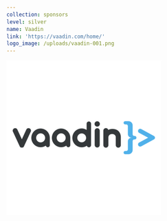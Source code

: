 ```yaml
---
collection: sponsors
level: silver
name: Vaadin
link: 'https://vaadin.com/home/'
logo_image: /uploads/vaadin-001.png
---
```



![](/uploads/versions/vaadin-001-1---x0-0-600-600-360-360x---.png)